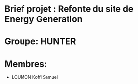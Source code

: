 #  Brief projet : Refonte du site de Energy Generation
# Groupe: HUNTER
# Membres:
<ul>
<li>LOUMON Koffi Samuel </li>
</ul>